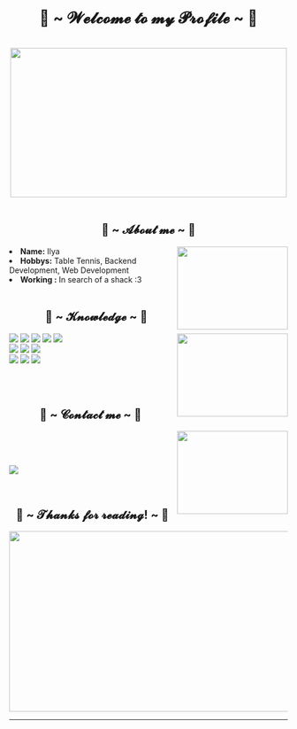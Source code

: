 <body>
    <h1 align="center">💖 ~ 𝓦𝓮𝓵𝓬𝓸𝓶𝓮 𝓽𝓸 𝓶𝔂 𝓟𝓻𝓸𝓯𝓲𝓵𝓮 ~ 💖</h1>
    <br>
    <div align="center">
        <img src="https://c.tenor.com/5QR79Xb9guMAAAAC/cute-food.gif" width="500px" height="270px">
    </div>
    <br>
    <div>
        <h2 align="center"> 🦊 ~ 𝓐𝓫𝓸𝓾𝓽 𝓶𝓮 ~ 🦊 </h2>
        <img src="https://c.tenor.com/wDDY2RNqRGEAAAAC/anime.gif"
            align="right" width="200px" height="150px">
        <li>
            <b>Name:</b> Ilya</li>
        <li>
            <b>Hobbys:</b> Table Tennis, Backend Development, Web Development
        </li>
        <li>
            <b>Working :</b> In search of a shack :3
        </li>
        <br>
    </div>
    <div>
        <h2 align="left">             📇 ~ 𝓚𝓷𝓸𝔀𝓵𝓮𝓭𝓰𝓮 ~ 📇</h2>
        <p>
            <img src="https://c.tenor.com/pbZqKIX54dUAAAAC/cute-anime.gif" align="right" width="200px" height="150px>
    </div>
    <div>
        <p align="center">
            <img src="https://img.shields.io/badge/html5%20-%23E34F26.svg?&style=for-the-badge&logo=html5&logoColor=white"/>
            <img src="https://img.shields.io/badge/css3%20-%231572B6.svg?&style=for-the-badge&logo=css3&logoColor=white"/>
            <img src="https://img.shields.io/badge/Python-14354C?style=for-the-badge&logo=python&logoColor=white"/>
            <img src="https://img.shields.io/badge/Django-092E20?style=for-the-badge&logo=django&logoColor=white"/>
            <img src="https://img.shields.io/badge/C-00599C?style=for-the-badge&logo=c&logoColor=white"/>
            <br>
            <img src="https://img.shields.io/badge/C%2B%2B-00599C?style=for-the-badge&logo=c%2B%2B&logoColor=white"/>
            <img src="https://img.shields.io/badge/node.js%20-%2343853D.svg?&style=for-the-badge&logo=node.js&logoColor=white"/>
            <img src="https://img.shields.io/badge/javascript%20-%23323330.svg?&style=for-the-badge&logo=javascript&logoColor=%23F7DF1E"/>
            <br>
                 <img src="https://img.shields.io/badge/PostgreSQL-316192?style=for-the-badge&logo=postgresql&logoColor=white"/>
                 <img src="https://img.shields.io/badge/Heroku-430098?style=for-the-badge&logo=heroku&logoColor=white"/>
                 <img src="https://img.shields.io/badge/git%20-%23F05033.svg?&style=for-the-badge&logo=git&logoColor=white"/>
            <br><br>
        </p>
        <br>
        <h2>           📝 ~ 𝓒𝓸𝓷𝓽𝓪𝓬𝓽 𝓶𝓮 ~ 📝</h2>
        <img src="https://c.tenor.com/rdT5jnGym1YAAAAC/pokemon-kittie.gif" align="right" width="200px" height="150px">
        <br>
        <p align="center"> <br>
            </p>
                <p align="left">
                    <a href="https://t.me/untouchabl3pineapple" target="_blank"><img
                            src="https://img.shields.io/badge/Telegram-2CA5E0?style=for-the-badge&logo=telegram&logoColor=white" /></a>
                </p>
    </div>
    <br>
    <div>
        <h2 align="center">💖 ~ 𝓣𝓱𝓪𝓷𝓴𝓼 𝓯𝓸𝓻 𝓻𝓮𝓪𝓭𝓲𝓷𝓰! ~ 💖</h2>
        <div align="center">
            <img src="https://c.tenor.com/ZINgFAwKh1QAAAAC/anime-love.gif" width="580px" height="326px">
        </div>
        <hr>
    </div>
    </div>
</body>